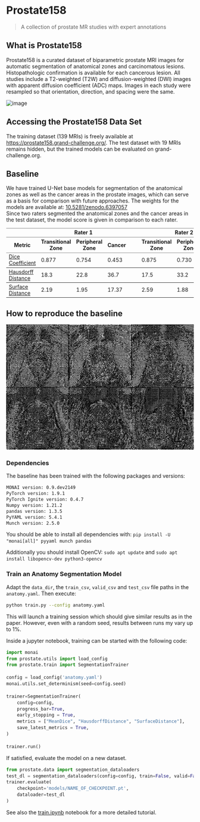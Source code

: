 # Prostate158
> A collection of prostate MR studies with expert annotations

## What is Prostate158
Prostate158 is a curated dataset of biparametric prostate MRI images for automatic segmentation of anatomical zones and carcinomatous lesions. Histopathologic confirmation is available for each cancerous lesion. All studies include a T2-weighted (T2W) and diffusion-weighted (DWI) images with apparent diffusion coefficient (ADC) maps. Images in each study were resampled so that orientation, direction, and spacing were the same.


![image](https://user-images.githubusercontent.com/37253540/159473950-e2e97619-4f66-49c3-894c-9f1a4bf17c00.png)

## Accessing the Prostate158 Data Set

The training dataset (139 MRIs) is freely available at https://prostate158.grand-challenge.org/.
The test dataset with 19 MRIs remains hidden, but the trained models can be evaluated on grand-challenge.org.

## Baseline
We have trained U-Net base models for segmentation of the anatomical zones as well as the cancer areas in the prostate images, which can serve as a basis for comparison with future approaches. The weights for the models are available at: [10.5281/zenodo.6397057](https://doi.org/10.5281/zenodo.6397057)  
Since two raters segmented the anatomical zones and the cancer areas in the test dataset, the model score is given in comparison to each rater.

<table border=1 frame=void rules=rows>
    <thead>
        <tr>
            <td></td>
            <td colspan = 3><b><center>Rater 1</center></b></td>
            <td>&emsp;</td>
            <td colspan = 3><b><center>Rater 2</center></b></td>
        </tr>
        <tr>
            <th>Metric</th>
            <th>Transitional Zone</th>
            <th>Peripheral Zone</th>
            <th>Cancer</th>
            <th>&emsp;</th>
            <th>Transitional Zone</th>
            <th>Peripheral Zone</th>
            <th>Cancer</th>
        </tr>
    </thead>
    <tbody>
        <tr>
            <td><a href='https://en.wikipedia.org/wiki/S%C3%B8rensen%E2%80%93Dice_coefficient'>Dice Coefficient </a></td>
            <td> 0.877</td>
            <td> 0.754</td>
            <td> 0.453</td>
            <td>&emsp;</td>
            <td> 0.875</td>
            <td> 0.730</td>
            <td> 0.398</td>
        </tr>
        <tr>
            <td><a href='https://en.wikipedia.org/wiki/Hausdorff_distance'>Hausdorff Distance </a></td>
            <td> 18.3</td>
            <td> 22.8</td>
            <td> 36.7</td>
            <td>&emsp;</td>
            <td> 17.5</td>
            <td> 33.2</td>
            <td> 39.5</td>        
        </tr>
        <tr>
            <td><a href='https://github.com/deepmind/surface-distance'>Surface Distance </a></td>
            <td> 2.19</td>
            <td> 1.95</td>
            <td> 17.37</td>
            <td>&emsp;</td>
            <td> 2.59</td>
            <td> 1.88</td>
            <td> 19.13</td>
        </tr>
    </tbody>
</table>

## How to reproduce the baseline
![progress](progress.gif)
### Dependencies
The baseline has been trained with the following packages and versions:

```
MONAI version: 0.9.dev2149
PyTorch version: 1.9.1
PyTorch Ignite version: 0.4.7
Numpy version: 1.21.2
pandas version: 1.3.5
PyYAML version: 5.4.1
Munch version: 2.5.0
```
You should be able to install all dependencies with: `pip install -U "monai[all]" pyyaml munch pandas`

Additionally you should install OpenCV: `sudo apt update` and `sudo apt install libopencv-dev python3-opencv`

### Train an Anatomy Segmentation Model
Adapt the `data_dir`, the `train_csv`, `valid_csv` and `test_csv` file paths in the `anatomy.yaml`.
Then execute:  
```bash
python train.py --config anatomy.yaml

```
This will launch a training session which should give similar results as in the paper. However, even with a random seed, results between runs my vary up to 1%.

Inside a jupyter notebook, training can be started with the following code:

```python
import monai
from prostate.utils import load_config
from prostate.train import SegmentationTrainer

config = load_config('anatomy.yaml')
monai.utils.set_determinism(seed=config.seed)

trainer=SegmentationTrainer(
    config=config,
    progress_bar=True,
    early_stopping = True,
    metrics = ["MeanDice", "HausdorffDistance", "SurfaceDistance"],
    save_latest_metrics = True,
)

trainer.run()
```
If satisfied, evaluate the model on a new dataset.
```python
from prostate.data import segmentation_dataloaders
test_dl = segmentation_dataloaders(config=config, train=False, valid=False, test=True)
trainer.evaluate(
    checkpoint='models/NAME_OF_CHECKPOINT.pt',
    dataloader=test_dl
)
```

See also the [train.ipynb](train.ipynb) notebook for a more detailed tutorial.
